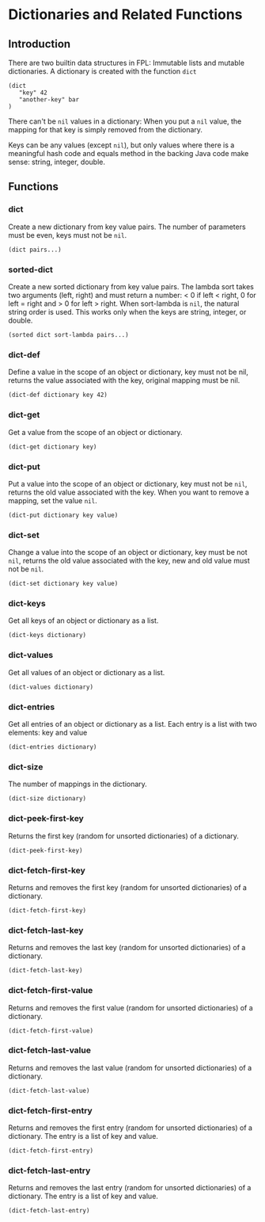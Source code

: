 # Dictionaries and Related Functions

## Introduction

There are two builtin data structures in FPL: Immutable lists and mutable dictionaries. 
A dictionary is created with the function `dict`  

```
(dict
   "key" 42
   "another-key" bar
)
```

There can't be `nil` values in a dictionary: When you put a `nil` value, the mapping for that key is simply
removed from the dictionary.

Keys can be any values (except `nil`), but only values where there is a meaningful hash code and equals 
method in the backing Java code make sense: string, integer, double.   

## Functions

### dict

Create a new dictionary from key value pairs. The number of parameters must be even, keys must not be `nil`.

```
(dict pairs...)
```


### sorted-dict

Create a new sorted dictionary from key value pairs.
The lambda sort takes two arguments (left, right) and must return a number:
< 0 if left < right, 0 for left = right and > 0 for left > right.
When sort-lambda is `nil`, the natural string order is used. This works only when the keys
are string, integer, or double.

```
(sorted dict sort-lambda pairs...)
```

### dict-def

Define a value in the scope of an object or dictionary, key must not be nil,
returns the value associated with the key, original mapping must be nil.

```
(dict-def dictionary key 42)
```

### dict-get

Get a value from the scope of an object or dictionary.

```
(dict-get dictionary key)
```

### dict-put

Put a value into the scope of an object or dictionary, key must not be `nil`,
returns the old value associated with the key. When you want to remove a mapping, 
set the value `nil`.

```
(dict-put dictionary key value)
```

### dict-set

Change a value into the scope of an object or dictionary, key must be not `nil`,
returns the old value associated with the key, new and old value must not be `nil`.

```
(dict-set dictionary key value)
```

### dict-keys

Get all keys of an object or dictionary as a list.

```
(dict-keys dictionary)
```

### dict-values

Get all values of an object or dictionary as a list.

```
(dict-values dictionary)
```

### dict-entries

Get all entries of an object or dictionary as a list. Each entry is a list with two elements: key and value

```
(dict-entries dictionary)
```

### dict-size

The number of mappings in the dictionary.

```
(dict-size dictionary)
```

### dict-peek-first-key
Returns the first key (random for unsorted dictionaries) of a dictionary.

```
(dict-peek-first-key)
```

### dict-fetch-first-key
Returns and removes the first key (random for unsorted dictionaries) of a dictionary.

```
(dict-fetch-first-key)
```

### dict-fetch-last-key
Returns and removes the last key (random for unsorted dictionaries) of a dictionary.

```
(dict-fetch-last-key)
```

### dict-fetch-first-value
Returns and removes the first value (random for unsorted dictionaries) of a dictionary.

```
(dict-fetch-first-value)
```

### dict-fetch-last-value
Returns and removes the last value (random for unsorted dictionaries) of a dictionary.

```
(dict-fetch-last-value)
```

### dict-fetch-first-entry
Returns and removes the first entry (random for unsorted dictionaries) of a dictionary.
The entry is a list of key and value.

```
(dict-fetch-first-entry)
```

### dict-fetch-last-entry
Returns and removes the last entry (random for unsorted dictionaries) of a dictionary.
The entry is a list of key and value.

```
(dict-fetch-last-entry)
```

